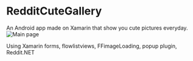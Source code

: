 # RedditCuteGallery
An Android app made on Xamarin that show you cute pictures everyday.
![Main page](https://i.imgur.com/QFh9sr5.jpg)

Using Xamarin forms, flowlistviews, FFimageLoading, popup plugin, Reddit.NET
